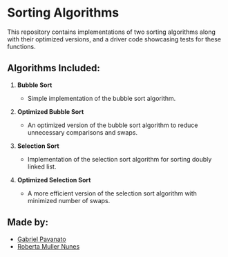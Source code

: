 # Sorting Algorithms

This repository contains implementations of two sorting algorithms along with their optimized versions, and a driver code showcasing tests for these functions.

## Algorithms Included:

1. **Bubble Sort**
   - Simple implementation of the bubble sort algorithm.
   
2. **Optimized Bubble Sort**
   - An optimized version of the bubble sort algorithm to reduce unnecessary comparisons and swaps.
   
3. **Selection Sort**
   - Implementation of the selection sort algorithm for sorting doubly linked list.
   
4. **Optimized Selection Sort**
   - A more efficient version of the selection sort algorithm with minimized number of swaps.

## Made by:

* [Gabriel Pavanato](https://github.com/Pavanato)
* [Roberta Muller Nunes](https://github.com/robertamuller)
